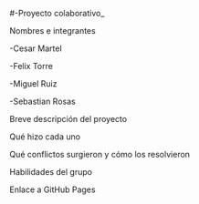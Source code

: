 #-Proyecto colaborativo_

Nombres e integrantes

-Cesar Martel

-Felix Torre

-Miguel Ruiz

-Sebastian Rosas

Breve descripción del proyecto


Qué hizo cada uno


Qué conflictos surgieron y cómo los resolvieron


Habilidades del grupo


Enlace a GitHub Pages
